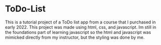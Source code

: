 # ToDo-List
This is a tutorial project of a ToDo list app from a course that I purchased in early 2022. This project was made using html, css, and javascript. Im still in the foundations part of learning javascript so the html and javascript was mimicked directly from my instructor, but the styling was done by me.